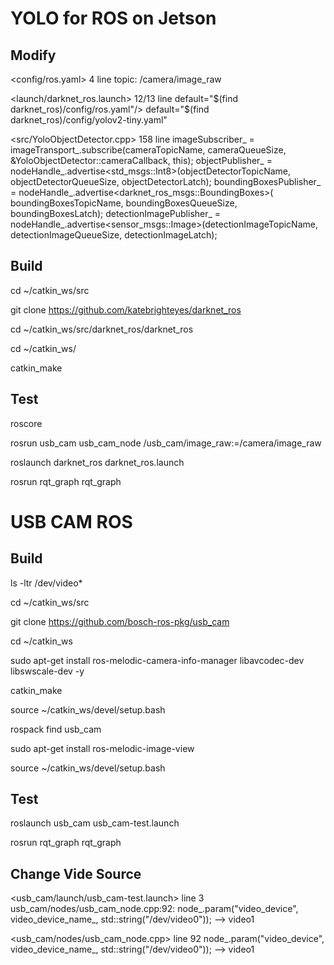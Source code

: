 # YOLO for ROS on Jetson

## Modify 
<config/ros.yaml> 4 line 
topic: /camera/image_raw

<launch/darknet_ros.launch> 12/13 line 
default="$(find darknet_ros)/config/ros.yaml"/>
default="$(find darknet_ros)/config/yolov2-tiny.yaml"

<src/YoloObjectDetector.cpp> 158 line
imageSubscriber_ = imageTransport_.subscribe(cameraTopicName, cameraQueueSize, &YoloObjectDetector::cameraCallback, this);
objectPublisher_ = nodeHandle_.advertise<std_msgs::Int8>(objectDetectorTopicName, objectDetectorQueueSize, objectDetectorLatch);
boundingBoxesPublisher_ = nodeHandle_.advertise<darknet_ros_msgs::BoundingBoxes>( boundingBoxesTopicName, boundingBoxesQueueSize, boundingBoxesLatch);
detectionImagePublisher_ = nodeHandle_.advertise<sensor_msgs::Image>(detectionImageTopicName, detectionImageQueueSize, detectionImageLatch);


## Build 

cd ~/catkin_ws/src

git clone https://github.com/katebrighteyes/darknet_ros

cd ~/catkin_ws/src/darknet_ros/darknet_ros

cd ~/catkin_ws/

catkin_make


## Test 

roscore

rosrun usb_cam usb_cam_node /usb_cam/image_raw:=/camera/image_raw

roslaunch darknet_ros darknet_ros.launch

rosrun rqt_graph rqt_graph


# USB CAM ROS

## Build

ls -ltr /dev/video*

cd ~/catkin_ws/src

git clone https://github.com/bosch-ros-pkg/usb_cam

cd ~/catkin_ws

sudo apt-get install ros-melodic-camera-info-manager libavcodec-dev libswscale-dev -y

catkin_make

source ~/catkin_ws/devel/setup.bash

rospack find usb_cam

sudo apt-get install ros-melodic-image-view

source ~/catkin_ws/devel/setup.bash


## Test 

roslaunch usb_cam usb_cam-test.launch

rosrun rqt_graph rqt_graph


## Change Vide Source 

<usb_cam/launch/usb_cam-test.launch> line 3
usb_cam/nodes/usb_cam_node.cpp:92: node_.param("video_device", video_device_name_, std::string("/dev/video0")); --> video1

<usb_cam/nodes/usb_cam_node.cpp> line 92
node_.param("video_device", video_device_name_, std::string("/dev/video0")); --> video1
